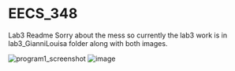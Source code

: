 # EECS_348
Lab3 Readme
Sorry about the mess so currently the lab3 work is in lab3_GianniLouisa folder along with both images.


![program1_screenshot](https://user-images.githubusercontent.com/99772264/218297024-a70425d3-2225-4a9f-927e-dc26c82b6f40.png)
![image](https://user-images.githubusercontent.com/99772264/218296898-d5e06a9f-09ea-4ff4-99df-c60faac19ecd.png)
